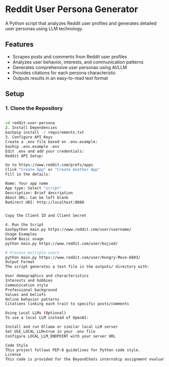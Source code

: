 # Reddit User Persona Generator

A Python script that analyzes Reddit user profiles and generates detailed user personas using LLM technology.

## Features

- Scrapes posts and comments from Reddit user profiles
- Analyzes user behavior, interests, and communication patterns
- Generates comprehensive user personas using AI/LLM
- Provides citations for each persona characteristic
- Outputs results in an easy-to-read text format

## Setup

### 1. Clone the Repository
```bash

cd reddit-user-persona
2. Install Dependencies
bashpip install -r requirements.txt
3. Configure API Keys
Create a .env file based on .env.example:
bashcp .env.example .env
Edit .env and add your credentials:
Reddit API Setup:

Go to https://www.reddit.com/prefs/apps
Click "Create App" or "Create Another App"
Fill in the details:

Name: Your app name
App type: Select "script"
Description: Brief description
About URL: Can be left blank
Redirect URI: http://localhost:8080


Copy the Client ID and Client Secret

4. Run the Script
bashpython main.py https://www.reddit.com/user/username/
Usage Examples
bash# Basic usage
python main.py https://www.reddit.com/user/kojied/

# Process multiple users
python main.py https://www.reddit.com/user/Hungry-Move-6603/
Output Format
The script generates a text file in the outputs/ directory with:

User demographics and characteristics
Interests and hobbies
Communication style
Professional background
Values and beliefs
Online behavior patterns
Citations linking each trait to specific posts/comments

Using Local LLMs (Optional)
To use a local LLM instead of OpenAI:

Install and run Ollama or similar local LLM server
Set USE_LOCAL_LLM=true in your .env file
Configure LOCAL_LLM_ENDPOINT with your server URL

Code Style
This project follows PEP-8 guidelines for Python code style.
License
This code is provided for the BeyondChats internship assignment evaluation only.